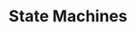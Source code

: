 ---
title: State Machines
parent: W_I_Zr_Ds
has_children: false
nav_order: 4
permalink: /W_I_Zr_Ds/StateMachines
---